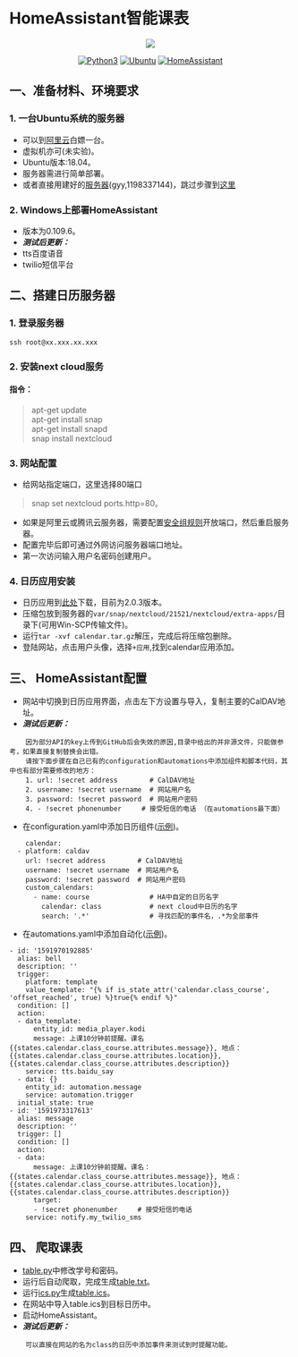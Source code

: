 # HomeAssistant智能课表
<p align="center">
  <img src="https://github.com/home-assistant/home-assistant-assets/blob/master/loading-screen.gif">
</p>  
<p align="center">
<a href="#"><img alt="Python3" src="https://img.shields.io/badge/Python-3-blue.svg?style=flat-square"></a>
<a href="#"><img alt="Ubuntu" src="https://img.shields.io/badge/Ubuntu-18.04-orange"></a>
<a href="#"><img alt="HomeAssistant" src="https://img.shields.io/badge/HomeAssistant-0.109.6-blue"></a>
</p> 

## 一、准备材料、环境要求
   
### 1. 一台Ubuntu系统的服务器
   
* 可以到[阿里云](https://developer.aliyun.com/adc/student/)白嫖一台。
* 虚拟机亦可(未实验)。
* Ubuntu版本:18.04。
* 服务器需进行简单部署。
* 或者直接用建好的[服务器](http://39.100.81.133/)(gyy,1198337144)，跳过步骤到[这里](https://github.com/shiep18/EIS2020/tree/master/l-team/team2/homeassistant#%E4%B8%89-homeassistant%E9%85%8D%E7%BD%AE)
### 2. Windows上部署HomeAssistant
   
* 版本为0.109.6。  
* ***测试后更新：***  
* tts百度语音
* twilio短信平台
  
  
## 二、搭建日历服务器
### 1. 登录服务器
    ssh root@xx.xxx.xx.xxx
    
### 2. 安装next cloud服务
#### 指令：
>apt-get update  
apt-get install snap  
apt-get install snapd  
snap install nextcloud  

### 3. 网站配置
* 给网站指定端口，这里选择80端口  
>snap set nextcloud ports.http=80。  
* 如果是阿里云或腾讯云服务器，需要配置[安全组规则](https://yq.aliyun.com/articles/713259)开放端口，然后重启服务器。  
* 配置完毕后即可通过外网访问服务器端口地址。  
* 第一次访问输入用户名密码创建用户。

### 4. 日历应用安装
* 日历应用到[此处](https://github.com/nextcloud/calendar/releases)下载，目前为2.0.3版本。
* 压缩包放到服务器的`var/snap/nextcloud/21521/nextcloud/extra-apps/`目录下(可用Win-SCP传输文件)。
* 运行`tar -xvf calendar.tar.gz`解压，完成后将压缩包删除。
* 登陆网站，点击用户头像，选择`+应用`,找到calendar应用添加。

## 三、 HomeAssistant配置
* 网站中切换到日历应用界面，点击左下方设置与导入，复制主要的CalDAV地址。  
* ***测试后更新：***  
```
    因为部分API的key上传到GitHub后会失效的原因,目录中给出的并非源文件，只能做参考，如果直接复制替换会出错。    
    请按下面步骤在自己已有的configuration和automations中添加组件和脚本代码，其中也有部分需要修改的地方：  
    1. url: !secret address        # CalDAV地址  
    2. username: !secret username  # 网站用户名  
    3. password: !secret password  # 网站用户密码  
    4. - !secret phonenumber     # 接受短信的电话 （在automations最下面）  
```
* 在configuration.yaml中添加日历组件([示例](https://github.com/shiep18/EIS2020/blob/master/l-team/team2/homeassistant/configuration.yaml))。
```
    calendar:
  - platform: caldav  
    url: !secret address        # CalDAV地址 
    username: !secret username  # 网站用户名
    password: !secret password  # 网站用户密码
    custom_calendars:
      - name: course               # HA中自定的日历名字
        calendar: class            # next cloud中日历的名字
        search: '.*'               # 寻找匹配的事件名，.*为全部事件
```
* 在automations.yaml中添加自动化([示例](https://github.com/shiep18/EIS2020/blob/master/l-team/team2/homeassistant/automations.yaml))。
```
- id: '1591970192885'
  alias: bell
  description: ''
  trigger: 
    platform: template
    value_template: "{% if is_state_attr('calendar.class_course', 'offset_reached', true) %}true{% endif %}"
  condition: []
  action:
  - data_template:
      entity_id: media_player.kodi
      message: 上课10分钟前提醒。课名{{states.calendar.class_course.attributes.message}}, 地点：{{states.calendar.class_course.attributes.location}}, {{states.calendar.class_course.attributes.description}}
    service: tts.baidu_say
  - data: {}
    entity_id: automation.message
    service: automation.trigger
  initial_state: true
- id: '1591973317613'
  alias: message
  description: ''
  trigger: []
  condition: []
  action:
  - data:
      message: 上课10分钟前提醒。课名：{{states.calendar.class_course.attributes.message}}, 地点：{{states.calendar.class_course.attributes.location}}, {{states.calendar.class_course.attributes.description}}
      target:
      - !secret phonenumber     # 接受短信的电话
    service: notify.my_twilio_sms
```
## 四、 爬取课表
* [table.py](https://github.com/shiep18/EIS2020/blob/master/l-team/team2/homeassistant/table2ics/table.py)中修改学号和密码。
* 运行后自动爬取，完成生成[table.txt](https://github.com/shiep18/EIS2020/blob/master/l-team/team2/homeassistant/table2ics/table.txt)。
* 运行[ics.py](https://github.com/shiep18/EIS2020/blob/master/l-team/team2/homeassistant/table2ics/ics.py)生成[table.ics](https://github.com/shiep18/EIS2020/blob/master/l-team/team2/homeassistant/table2ics/table.ics)。
* 在网站中导入table.ics到目标日历中。
* 启动HomeAssistant。  
* ***测试后更新：***  
```
    可以直接在网站的名为class的日历中添加事件来测试到时提醒功能。
```
